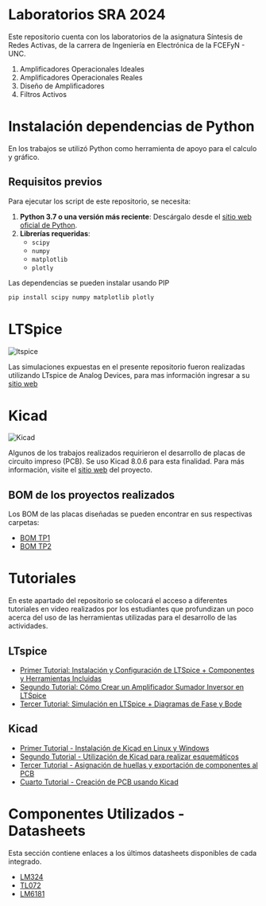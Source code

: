 # Laboratorios SRA 2024
Este repositorio cuenta con los laboratorios de la asignatura Síntesis de Redes Activas, de la carrera de Ingeniería en Electrónica de la FCEFyN - UNC.

1. Amplificadores Operacionales Ideales
2. Amplificadores Operacionales Reales
3. Diseño de Amplificadores
4. Filtros Activos

# Instalación dependencias de Python
En los trabajos se utilizó Python como herramienta de apoyo para el calculo y gráfico.

## Requisitos previos

Para ejecutar los script de este repositorio, se necesita:

1. **Python 3.7 o una versión más reciente**: Descárgalo desde el [sitio web oficial de Python](https://www.python.org/downloads/).
2. **Librerías requeridas**:
   - `scipy`
   - `numpy`
   - `matplotlib`
   - `plotly`

Las dependencias se pueden instalar usando PIP
```bash
pip install scipy numpy matplotlib plotly
```

# LTSpice
![ltspice](https://images.sftcdn.net/images/t_app-icon-s/p/d55e21eb-857a-4b0e-8403-584ec5ce0543/1490032411/ltspice-icon.jpg)

Las simulaciones expuestas en el presente repositorio fueron realizadas utilizando LTspice de Analog Devices, para mas información ingresar a su [sitio web](https://www.analog.com/en/resources/design-tools-and-calculators/ltspice-simulator.html)


# Kicad
![Kicad](https://upload.wikimedia.org/wikipedia/commons/thumb/5/59/KiCad-Logo.svg/335px-KiCad-Logo.svg.png)

Algunos de los trabajos realizados requirieron el desarrollo de placas de circuito impreso (PCB). Se uso Kicad 8.0.6 para esta finalidad. Para más información, visite el [sitio web](kicad.org) del proyecto.

## BOM de los proyectos realizados
Los BOM de las placas diseñadas se pueden encontrar en sus respectivas carpetas:
- [BOM TP1](https://htmlpreview.github.io/?https://github.com/FGalvagno/laboratorios-SRA/blob/main/LABN1_SRA/kicad/LABN1_SRA/bom/ibom.html)
- [BOM TP2](https://htmlpreview.github.io/?https://github.com/FGalvagno/laboratorios-SRA/blob/main/LABN2_SRA/kicad/LABN2_SRA/bom/ibom.html)


# Tutoriales

En este apartado del repositorio se colocará el acceso a diferentes tutoriales en video realizados por los estudiantes que profundizan un poco acerca del uso de las herramientas utilizadas para el desarrollo de las actividades.

## LTspice
- [Primer Tutorial: Instalación y Configuración de LTSpice + Componentes y Herramientas Incluidas](https://www.youtube.com/watch?v=8eU4OkuLDko)
- [Segundo Tutorial: Cómo Crear un Amplificador Sumador Inversor en LTSpice](https://www.youtube.com/watch?v=xFDNSKlyUxU)
- [Tercer Tutorial: Simulación en LTSpice + Diagramas de Fase y Bode](https://www.youtube.com/watch?v=1XbrADAF3E8)

## Kicad
- [Primer Tutorial  - Instalación de Kicad en Linux y Windows](https://youtu.be/r6Cftlv0W8k)
- [Segundo Tutorial  - Utilización de Kicad para realizar esquemáticos](https://youtu.be/AmCJIVljmYw)
- [Tercer Tutorial  - Asignación de huellas y exportación de componentes al PCB](https://youtu.be/4QtPsmXvcmw)
- [Cuarto Tutorial - Creación de PCB usando Kicad](https://youtu.be/VFZ34iJKWYY)

# Componentes Utilizados - Datasheets
Esta sección contiene enlaces a los últimos datasheets disponibles de cada integrado.

- [LM324](https://www.ti.com/lit/gpn/lm324)
- [TL072](https://www.ti.com/mx/lit/gpn/tl072)
- [LM6181](https://www.mouser.com/ds/2/405/snos634c-522069.pdf)
